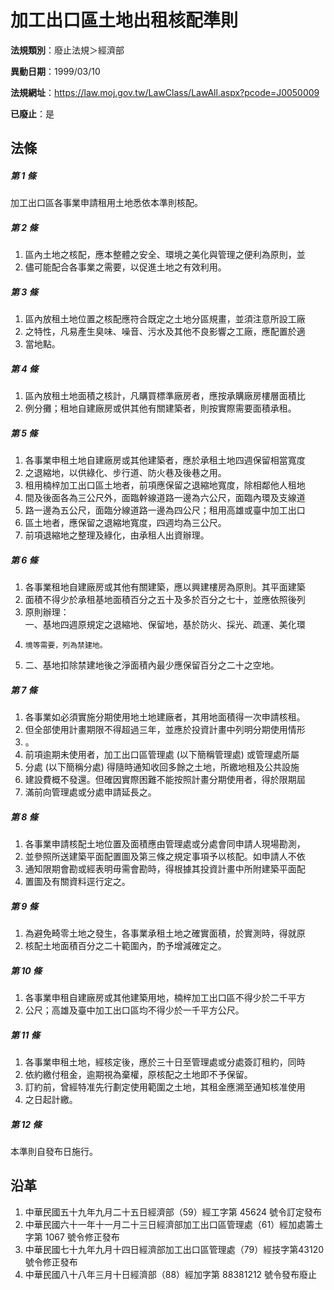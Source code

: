 # 加工出口區土地出租核配準則

**法規類別**：廢止法規＞經濟部

**異動日期**：1999/03/10  

**法規網址**：https://law.moj.gov.tw/LawClass/LawAll.aspx?pcode=J0050009

**已廢止**：是



## 法條
##### 第 1 條
加工出口區各事業申請租用土地悉依本準則核配。

##### 第 2 條
1. 區內土地之核配，應本整體之安全、環境之美化與管理之便利為原則，並
1. 儘可能配合各事業之需要，以促進土地之有效利用。

##### 第 3 條
1. 區內放租土地位置之核配應符合既定之土地分區規畫，並須注意所設工廠
1. 之特性，凡易產生臭味、噪音、污水及其他不良影響之工廠，應配置於適
1. 當地點。

##### 第 4 條
1. 區內放租土地面積之核計，凡購買標準廠房者，應按承購廠房樓層面積比
1. 例分攤；租地自建廠房或供其他有關建築者，則按實際需要面積承租。

##### 第 5 條
1. 各事業申租土地自建廠房或其他建築者，應於承租土地四週保留相當寬度
1. 之退縮地，以供綠化、步行道、防火巷及後巷之用。
1. 租用楠梓加工出口區土地者，前項應保留之退縮地寬度，除相鄰他人租地
1. 間及後面各為三公尺外，面臨幹線道路一邊為六公尺，面臨內環及支線道
1. 路一邊為五公尺，面臨分線道路一邊為四公尺；租用高雄或臺中加工出口
1. 區土地者，應保留之退縮地寬度，四週均為三公尺。
1. 前項退縮地之整理及綠化，由承租人出資辦理。

##### 第 6 條
1. 各事業租地自建廠房或其他有關建築，應以興建樓房為原則。其平面建築
1. 面積不得少於承租基地面積百分之五十及多於百分之七十，並應依照後列
1. 原則辦理：  
一、基地四週原規定之退縮地、保留地，基於防火、採光、疏運、美化環
1.     境等需要，列為禁建地。
1. 二、基地扣除禁建地後之淨面積內最少應保留百分之二十之空地。

##### 第 7 條
1. 各事業如必須實施分期使用地土地建廠者，其用地面積得一次申請核租。
1. 但全部使用計畫期限不得超過三年，並應於投資計畫中列明分期使用情形
1. 。
1. 前項逾期未使用者，加工出口區管理處 (以下簡稱管理處) 或管理處所屬
1. 分處 (以下簡稱分處) 得隨時通知收回多餘之土地，所繳地租及公共設施
1. 建設費概不發還。但確因實際困難不能按照計畫分期使用者，得於限期屆
1. 滿前向管理處或分處申請延長之。

##### 第 8 條
1. 各事業申請核配土地位置及面積應由管理處或分處會同申請人現場勘測，
1. 並參照所送建築平面配置圖及第三條之規定事項予以核配。如申請人不依
1. 通知限期會勘或經表明毋需會勘時，得根據其投資計畫中所附建築平面配
1. 置圖及有關資料逕行定之。

##### 第 9 條
1. 為避免畸零土地之發生，各事業承租土地之確實面積，於實測時，得就原
1. 核配土地面積百分之二十範圍內，酌予增減確定之。

##### 第 10 條
1. 各事業申租自建廠房或其他建築用地，楠梓加工出口區不得少於二千平方
1. 公尺；高雄及臺中加工出口區均不得少於一千平方公尺。

##### 第 11 條
1. 各事業申租土地，經核定後，應於三十日至管理處或分處簽訂租約，同時
1. 依約繳付租金，逾期視為棄權，原核配之土地即不予保留。
1. 訂約前，曾經特准先行劃定使用範圍之土地，其租金應溯至通知核准使用
1. 之日起計繳。

##### 第 12 條
本準則自發布日施行。

## 沿革
1. 中華民國五十九年九月二十五日經濟部（59）經工字第 45624  號令訂定發布
1. 中華民國六十一年十一月二十三日經濟部加工出口區管理處（61）經加處籌土字第 1067 號令修正發布
1. 中華民國七十九年九月十四日經濟部加工出口區管理處（79）經技字第43120 號令修正發布
1. 中華民國八十八年三月十日經濟部（88）經加字第 88381212 號令發布廢止
